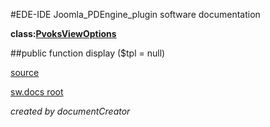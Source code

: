 #EDE-IDE Joomla_PDEngine_plugin
software documentation

**class:[PvoksViewOptions](../PvoksViewOptions.md)**



##public function display ($tpl = null)


[source](../../../admin/views/options/view.html.php)

[sw.docs root](../)

*created by documentCreator*

